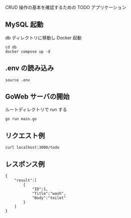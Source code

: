 CRUD 操作の基本を確認するための TODO アプリケーション

## MySQL 起動

db ディレクトリに移動し Docker 起動

```
cd db
docker compose up -d
```

## .env の読み込み

```
source .env
```

## GoWeb サーバの開始

ルートディレクトリで run する

```
go run main.go
```

## リクエスト例

```
curl localhost:3000/todo
```

## レスポンス例

```
{
    "result":[
        {
            "ID":1,
            "Title":"wash",
            "Body":"toilet"
        }
    ]
}
```
